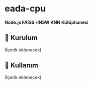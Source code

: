 # eada-cpu
**Node.js FAISS HNSW KNN Kütüphanesi**

## 🚀 Kurulum
(İçerik eklenecek)

## 📌 Kullanım
(İçerik eklenecek)
